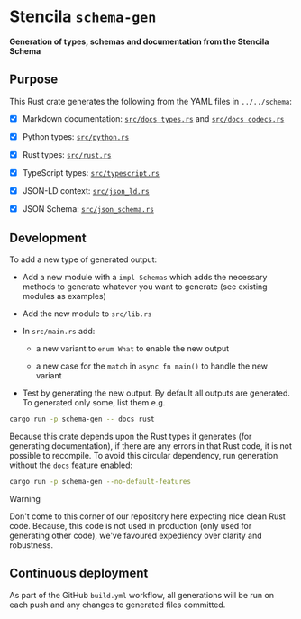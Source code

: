 # Stencila `schema-gen`

**Generation of types, schemas and documentation from the Stencila Schema**

## Purpose

This Rust crate generates the following from the YAML files in `../../schema`:

  - [x] Markdown documentation: [`src/docs_types.rs`](src/docs_types.rs) and [`src/docs_codecs.rs`](src/docs_codecs.rs)

  - [x] Python types: [`src/python.rs`](src/python.rs)

  - [x] Rust types: [`src/rust.rs`](src/rust.rs)

  - [x] TypeScript types: [`src/typescript.rs`](src/typescript.rs)

  - [x] JSON-LD context: [`src/json_ld.rs`](src/json_ld.rs)

  - [x] JSON Schema: [`src/json_schema.rs`](src/json_schema.rs)

## Development

To add a new type of generated output:

- Add a new module with a `impl Schemas` which adds the necessary methods to generate whatever you want to generate (see existing modules as examples)

- Add the new module to `src/lib.rs`

- In `src/main.rs` add:

  - a new variant to `enum What` to enable the new output

  - a new case for the `match` in `async fn main()` to handle the new variant

- Test by generating the new output. By default all outputs are generated. To generated only some, list them e.g.

```sh
cargo run -p schema-gen -- docs rust
```

Because this crate depends upon the Rust types it generates (for generating documentation), if there are any errors in that Rust code, it is not possible to recompile. To avoid this circular dependency, run generation without the `docs` feature enabled:

```sh
cargo run -p schema-gen --no-default-features
```

> [!WARNING]
> Don't come to this corner of our repository here expecting nice clean Rust code. Because, this code is not used in production (only used for generating other code), we've favoured expediency over clarity and robustness.

## Continuous deployment

As part of the GitHub `build.yml` workflow, all generations will be run on each push and any changes to generated files committed.
